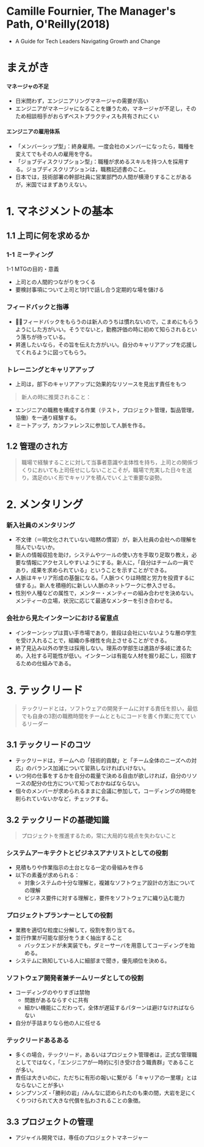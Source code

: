# Camille Fournier, The Manager's Path, O'Reilly(2018)
- A Guide for Tech Leaders Navigating Growth and Change

# まえがき
#### マネージャの不足
- 日米問わず，エンジニアリングマネージャの需要が高い
- エンジニアがマネージャになることを嫌うため，マネージャが不足し，そのため相談相手がおらずベストプラクティスも共有されにくい

#### エンジニアの雇用体系
- 「メンバーシップ型」：終身雇用。一度会社のメンバーになったら，職種を変えてでもその人の雇用を守る。
- 「ジョブディスクリプション型」：職種が求めるスキルを持つ人を採用する。ジョブディスクリプションは，職務記述書のこと。
- 日本では，技術部署の幹部社員に営業部門の人間が横滑りすることがあるが，米国ではまずありえない。

# 1. マネジメントの基本
## 1.1 上司に何を求めるか
### 1-1 ミーティング
1-1 MTGの目的・意義
- 上司との人間的つながりをつくる
- 要検討事項について上司と1対1で話し合う定期的な場を儲ける

### フィードバックと指導
- フィードバックをもらうのは新人のうちは慣れないので，こまめにもらうようにした方がいい。そうでないと，勤務評価の時に初めて知らされるという落ちが待っている。
- 昇進したいなら，その旨を伝えた方がいい。自分のキャリアアップを応援してくれるように図ってもらう。
### トレーニングとキャリアアップ
- 上司は，部下のキャリアアップに効果的なリソースを見出す責任をもつ

>新人の時に推奨されること：
- エンジニアの職務を構成する作業（テスト，プロジェクト管理，製品管理，協働）を一通り経験する。
- ミートアップ，カンファレンスに参加して人脈を作る。

## 1.2 管理のされ方
>職場で経験することに対して当事者意識や主体性を持ち，上司との関係づくりにおいても上司任せにしないことこそが，職場で充実した日々を送り，満足のいく形でキャリアを積んでいく上で重要な姿勢。

# 2. メンタリング
### 新入社員のメンタリング
- 不文律（＝明文化されていない暗黙の慣習）が，新入社員の会社への理解を阻んでいないか。
- 新人の情報収拾を助け，システムやツールの使い方を手取り足取り教え，必要な情報にアクセスしやすいようにする。新人に，「自分はチームの一員であり，成果を求められている」ということを示すことができる。
- 人脈はキャリア形成の基盤になる。「人脈つくりは時間と労力を投資するに値する」。新人を積極的に新しい人脈のネットワークに参入させる。
- 性別や人種などの属性で，メンター・メンティーの組み合わせを決めない。メンティーの立場，状況に応じて最適なメンターを引き合わせる。

### 会社から見たインターンにおける留意点
- インターンシップは買い手市場であり，普段は会社にいないような層の学生を受け入れることで，組織の多様性を向上させることができる。
- 終了見込み以外の学生は採用しない。理系の学部生は進路が多岐に渡るため，入社する可能性が低い。インターンは有能な人材を掘り起こし，招致するための仕組みである。

# 3. テックリード
> テックリードとは，ソフトウェアの開発チームに対する責任を担い，最低でも自身の3割の職務時間をチームとともにコードを書く作業に充てているリーダー

## 3.1 テックリードのコツ
- テックリードは，チームへの「技術的貢献」と「チーム全体のニーズへの対応」のバランス加減について習熟しなければいけない。
- いつ何の仕事をするかを自分の裁量で決める自由が欲しければ，自分のリソースの配分の仕方について知っておかねばならない。
- 個々のメンバーが求められるままに会議に参加して，コーディングの時間を削られていないかなど，チェックする。

## 3.2 テックリードの基礎知識
> プロジェクトを推進するため，常に大局的な視点を失わないこと

### システムアーキテクトとビジネスアナリストとしての役割
- 見積もりや作業指示の土台となる一定の骨組みを作る
- 以下の素養が求められる：
    - 対象システムの十分な理解と，複雑なソフトウェア設計の方法についての理解
    - ビジネス要件に対する理解と，要件をソフトウェアに織り込む能力

### プロジェクトプランナーとしての役割
- 業務を適切な粒度に分解して，役割を割り当てる。
- 並行作業が可能な部分をうまく抽出すること
    - バックエンドが未実装でも，ダミーサーバを用意してコーディングを始める。
- システムに熟知している人に細部まで聞き，優先順位を決める。

### ソフトウェア開発者兼チームリーダとしての役割
- コーディングのやりすぎは禁物
    - 問題があるならすぐに共有
    - 細かい機能にこだわって，全体が遅延するパターンは避けなければならない
- 自分が手詰まりなら他の人に任せる

### テックリードあるある
- 多くの場合，テックリード，あるいはプロジェクト管理者は，正式な管理職としてではなく，「エンジニアが一時的に引き受け合う職責群」であることが多い。
- 責任は大きいのに，ただちに有形の報いに繋がる「キャリアの一里塚」とはならないことが多い
- シンプソンズ・「勝利の岩」/みんなに認められたのも束の間，大岩を足にくくりつけられて大きな代償を払わされることの象徴。

## 3.3 プロジェクトの管理
- アジャイル開発では，専任のプロジェクトマネージャー